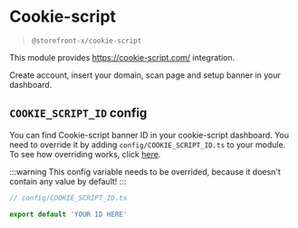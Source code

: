 # Cookie-script

> `@storefront-x/cookie-script`

This module provides https://cookie-script.com/ integration.

Create account, insert your domain, scan page and setup banner in your dashboard.

## `COOKIE_SCRIPT_ID` config

You can find Cookie-script banner ID in your cookie-script dashboard. You need to override it by adding `config/COOKIE_SCRIPT_ID.ts` to your module. To see how overriding works, click [here](../guide/how-it-works.html#overriding).

:::warning
This config variable needs to be overrided, because it doesn't contain any value by default!
:::

```ts
// config/COOKIE_SCRIPT_ID.ts

export default 'YOUR ID HERE'
```
